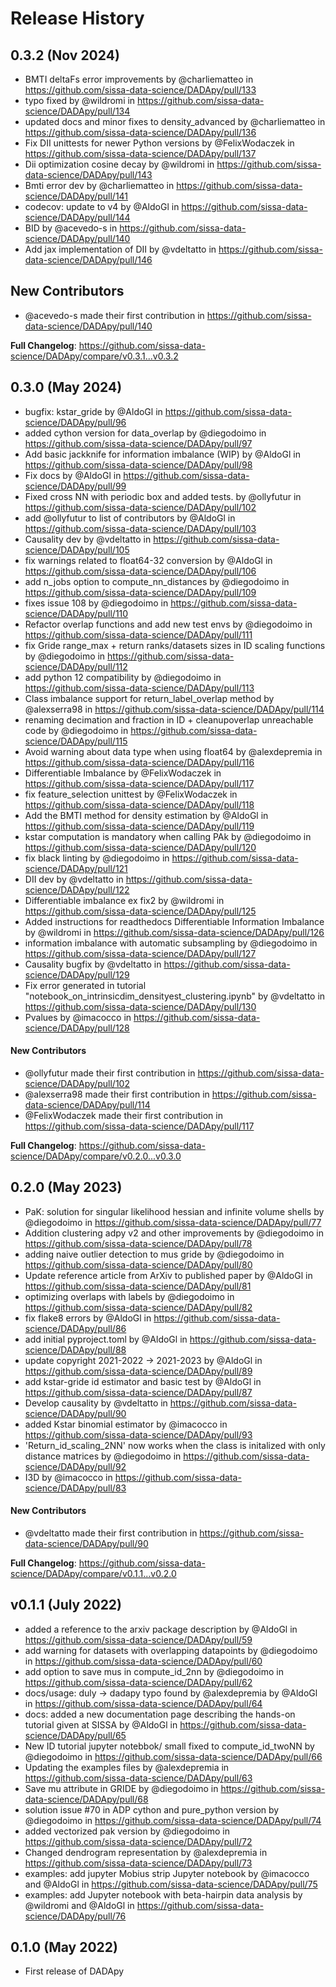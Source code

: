Release History
===============

0.3.2 (Nov 2024)
------------------
* BMTI deltaFs error improvements by @charliematteo in https://github.com/sissa-data-science/DADApy/pull/133
* typo fixed by @wildromi in https://github.com/sissa-data-science/DADApy/pull/134
* updated docs and minor fixes to density_advanced by @charliematteo in https://github.com/sissa-data-science/DADApy/pull/136
* Fix DII unittests for newer Python versions by @FelixWodaczek in https://github.com/sissa-data-science/DADApy/pull/137
* Dii optimization cosine decay by @wildromi in https://github.com/sissa-data-science/DADApy/pull/143
* Bmti error dev by @charliematteo in https://github.com/sissa-data-science/DADApy/pull/141
* codecov: update to v4 by @AldoGl in https://github.com/sissa-data-science/DADApy/pull/144
* BID by @acevedo-s in https://github.com/sissa-data-science/DADApy/pull/140
* Add jax implementation of DII by @vdeltatto in https://github.com/sissa-data-science/DADApy/pull/146

## New Contributors
* @acevedo-s made their first contribution in https://github.com/sissa-data-science/DADApy/pull/140

**Full Changelog**: https://github.com/sissa-data-science/DADApy/compare/v0.3.1...v0.3.2


0.3.0 (May 2024)
------------------
* bugfix: kstar_gride by @AldoGl in https://github.com/sissa-data-science/DADApy/pull/96
* added cython version for data_overlap by @diegodoimo in https://github.com/sissa-data-science/DADApy/pull/97
* Add basic jackknife for information imbalance (WIP) by @AldoGl in https://github.com/sissa-data-science/DADApy/pull/98
* Fix docs by @AldoGl in https://github.com/sissa-data-science/DADApy/pull/99
* Fixed cross NN with periodic box and added tests. by @ollyfutur in https://github.com/sissa-data-science/DADApy/pull/102
* add @ollyfutur to list of contributors by @AldoGl in https://github.com/sissa-data-science/DADApy/pull/103
* Causality dev by @vdeltatto in https://github.com/sissa-data-science/DADApy/pull/105
* fix warnings related to float64-32 conversion by @AldoGl in https://github.com/sissa-data-science/DADApy/pull/106
* add n_jobs option to compute_nn_distances  by @diegodoimo in https://github.com/sissa-data-science/DADApy/pull/109
* fixes issue 108 by @diegodoimo in https://github.com/sissa-data-science/DADApy/pull/110
* Refactor overlap functions and add new test envs by @diegodoimo in https://github.com/sissa-data-science/DADApy/pull/111
* fix Gride range_max + return ranks/datasets sizes in ID scaling functions by @diegodoimo in https://github.com/sissa-data-science/DADApy/pull/112
* add python 12 compatibility by @diegodoimo in https://github.com/sissa-data-science/DADApy/pull/113
* Class imbalance support for return_label_overlap method  by @alexserra98 in https://github.com/sissa-data-science/DADApy/pull/114
* renaming decimation and fraction in ID + cleanupoverlap unreachable code by @diegodoimo in https://github.com/sissa-data-science/DADApy/pull/115
* Avoid warning about data type when using float64 by @alexdepremia in https://github.com/sissa-data-science/DADApy/pull/116
* Differentiable Imbalance by @FelixWodaczek in https://github.com/sissa-data-science/DADApy/pull/117
* fix feature_selection unittest by @FelixWodaczek in https://github.com/sissa-data-science/DADApy/pull/118
* Add the BMTI method for density estimation by @AldoGl in https://github.com/sissa-data-science/DADApy/pull/119
* kstar computation is mandatory when calling PAk by @diegodoimo in https://github.com/sissa-data-science/DADApy/pull/120
* fix black linting  by @diegodoimo in https://github.com/sissa-data-science/DADApy/pull/121
* DII dev by @vdeltatto in https://github.com/sissa-data-science/DADApy/pull/122
* Differentiable imbalance ex fix2 by @wildromi in https://github.com/sissa-data-science/DADApy/pull/125
* Added instructions for readthedocs Differentiable Information Imbalance by @wildromi in https://github.com/sissa-data-science/DADApy/pull/126
* information imbalance with automatic subsampling by @diegodoimo in https://github.com/sissa-data-science/DADApy/pull/127
* Causality bugfix by @vdeltatto in https://github.com/sissa-data-science/DADApy/pull/129
* Fix error generated in tutorial "notebook_on_intrinsicdim_densityest_clustering.ipynb" by @vdeltatto in https://github.com/sissa-data-science/DADApy/pull/130
* Pvalues by @imacocco in https://github.com/sissa-data-science/DADApy/pull/128

#### New Contributors
* @ollyfutur made their first contribution in https://github.com/sissa-data-science/DADApy/pull/102
* @alexserra98 made their first contribution in https://github.com/sissa-data-science/DADApy/pull/114
* @FelixWodaczek made their first contribution in https://github.com/sissa-data-science/DADApy/pull/117

**Full Changelog**: https://github.com/sissa-data-science/DADApy/compare/v0.2.0...v0.3.0


0.2.0 (May 2023)
------------------
* PaK: solution for singular likelihood hessian and infinite volume shells by @diegodoimo in https://github.com/sissa-data-science/DADApy/pull/77
* Addition clustering adpy v2 and other improvements by @diegodoimo in https://github.com/sissa-data-science/DADApy/pull/78
* adding naive outlier detection to mus gride by @diegodoimo in https://github.com/sissa-data-science/DADApy/pull/80
* Update reference article from ArXiv to published paper by @AldoGl in https://github.com/sissa-data-science/DADApy/pull/81
* optimizing overlaps with labels by @diegodoimo in https://github.com/sissa-data-science/DADApy/pull/82
* fix flake8 errors by @AldoGl in https://github.com/sissa-data-science/DADApy/pull/86
* add initial pyproject.toml by @AldoGl in https://github.com/sissa-data-science/DADApy/pull/88
* update copyright 2021-2022 -> 2021-2023 by @AldoGl in https://github.com/sissa-data-science/DADApy/pull/89
* add kstar-gride id estimator and basic test by @AldoGl in https://github.com/sissa-data-science/DADApy/pull/87
* Develop causality by @vdeltatto in https://github.com/sissa-data-science/DADApy/pull/90
* added Kstar binomial estimator by @imacocco in https://github.com/sissa-data-science/DADApy/pull/93
* 'Return_id_scaling_2NN' now works when the class is initalized with only distance matrices by @diegodoimo in https://github.com/sissa-data-science/DADApy/pull/92
* I3D by @imacocco in https://github.com/sissa-data-science/DADApy/pull/83

#### New Contributors
* @vdeltatto made their first contribution in https://github.com/sissa-data-science/DADApy/pull/90

**Full Changelog**: https://github.com/sissa-data-science/DADApy/compare/v0.1.1...v0.2.0


v0.1.1 (July 2022)
------------------
* added a reference to the arxiv package description by @AldoGl in https://github.com/sissa-data-science/DADApy/pull/59
* add warning for datasets with overlapping datapoints by @diegodoimo in https://github.com/sissa-data-science/DADApy/pull/60
* add option to save mus in compute_id_2nn by @diegodoimo in https://github.com/sissa-data-science/DADApy/pull/62
* docs/usage: duly -> dadapy typo found by @alexdepremia by @AldoGl in https://github.com/sissa-data-science/DADApy/pull/64
* docs: added a new documentation page describing the hands-on tutorial given at SISSA by @AldoGl in https://github.com/sissa-data-science/DADApy/pull/65
* New ID tutorial jupyter notebbok/ small fixed to compute_id_twoNN by @diegodoimo in https://github.com/sissa-data-science/DADApy/pull/66
* Updating the examples files by @alexdepremia in https://github.com/sissa-data-science/DADApy/pull/63
* Save mu attribute in GRIDE by @diegodoimo in https://github.com/sissa-data-science/DADApy/pull/68
* solution issue #70 in ADP cython and pure_python version by @diegodoimo in https://github.com/sissa-data-science/DADApy/pull/74
* added vectorized pak version by @diegodoimo in https://github.com/sissa-data-science/DADApy/pull/72
* Changed dendrogram representation by @alexdepremia in https://github.com/sissa-data-science/DADApy/pull/73
* examples: add jupyter Mobius strip Jupyter notebook by @imacocco and @AldoGl in https://github.com/sissa-data-science/DADApy/pull/75
* examples: add Jupyter notebook with beta-hairpin data analysis by @wildromi and @AldoGl   in https://github.com/sissa-data-science/DADApy/pull/76

0.1.0 (May 2022)
------------------
* First release of DADApy
